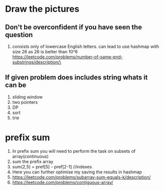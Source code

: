 # Draw the pictures
## Don't be overconfident if you have seen the question
1.  consists only of lowercase English letters. can lead to use hashmap with size 26 as 26 is better than 10^6 https://leetcode.com/problems/number-of-same-end-substrings/description/\

   ## If given problem does includes string whats it can be
1. sliding window
2. two pointers
3. DP
4. sort
5. trie

# prefix sum
1. In prefix sum you will need to perform the task on subsets of array(continuous)
2. sum the prefix array
3. sum(2,5)  = pref[5] - pref[2-1] //indexes
4. Here you can further optimise my saving the results in hashmap
5. https://leetcode.com/problems/subarray-sum-equals-k/description/
6. https://leetcode.com/problems/contiguous-array/
